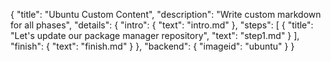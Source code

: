 {
  "title": "Ubuntu Custom Content",
  "description": "Write custom markdown for all phases",
  "details": {
    "intro": {
      "text": "intro.md"
    },
    "steps": [
      {
        "title": "Let's update our package manager repository",
        "text": "step1.md"
      }
    ],
    "finish": {
      "text": "finish.md"
    }
  },
  "backend": {
    "imageid": "ubuntu"
  }
}
